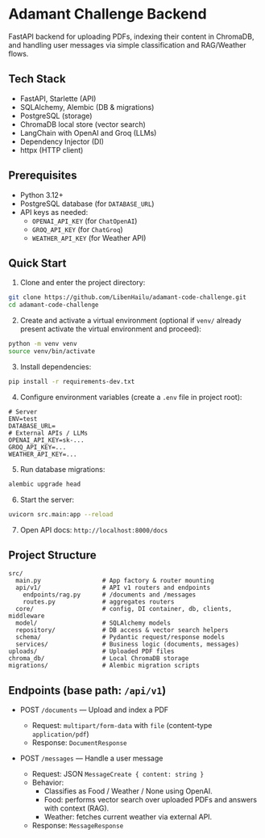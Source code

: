 # Adamant Challenge Backend

FastAPI backend for uploading PDFs, indexing their content in ChromaDB, and handling user messages via simple classification and RAG/Weather flows.

## Tech Stack

- FastAPI, Starlette (API)
- SQLAlchemy, Alembic (DB & migrations)
- PostgreSQL (storage)
- ChromaDB local store (vector search)
- LangChain with OpenAI and Groq (LLMs)
- Dependency Injector (DI)
- httpx (HTTP client)

## Prerequisites

- Python 3.12+
- PostgreSQL database (for `DATABASE_URL`)
- API keys as needed:
  - `OPENAI_API_KEY` (for `ChatOpenAI`)
  - `GROQ_API_KEY` (for `ChatGroq`)
  - `WEATHER_API_KEY` (for Weather API)

## Quick Start

1. Clone and enter the project directory:

```bash
git clone https://github.com/LibenHailu/adamant-code-challenge.git
cd adamant-code-challenge
```

2. Create and activate a virtual environment (optional if `venv/` already present activate the virtual environment and proceed):

```bash
python -m venv venv
source venv/bin/activate
```

3. Install dependencies:

```bash
pip install -r requirements-dev.txt
```

4. Configure environment variables (create a `.env` file in project root):

```dotenv
# Server
ENV=test
DATABASE_URL=
# External APIs / LLMs
OPENAI_API_KEY=sk-...
GROQ_API_KEY=...
WEATHER_API_KEY=...
```

5. Run database migrations:

```bash
alembic upgrade head
```

6. Start the server:

```bash
uvicorn src.main:app --reload
```

7. Open API docs: `http://localhost:8000/docs`

## Project Structure

```
src/
  main.py                 # App factory & router mounting
  api/v1/                 # API v1 routers and endpoints
    endpoints/rag.py      # /documents and /messages
    routes.py             # aggregates routers
  core/                   # config, DI container, db, clients, middleware
  model/                  # SQLAlchemy models
  repository/             # DB access & vector search helpers
  schema/                 # Pydantic request/response models
  services/               # Business logic (documents, messages)
uploads/                  # Uploaded PDF files
chroma_db/                # Local ChromaDB storage
migrations/               # Alembic migration scripts
```

## Endpoints (base path: `/api/v1`)

- POST `/documents` — Upload and index a PDF

  - Request: `multipart/form-data` with `file` (content-type `application/pdf`)
  - Response: `DocumentResponse`

- POST `/messages` — Handle a user message
  - Request: JSON `MessageCreate { content: string }`
  - Behavior:
    - Classifies as Food / Weather / None using OpenAI.
    - Food: performs vector search over uploaded PDFs and answers with context (RAG).
    - Weather: fetches current weather via external API.
  - Response: `MessageResponse`
